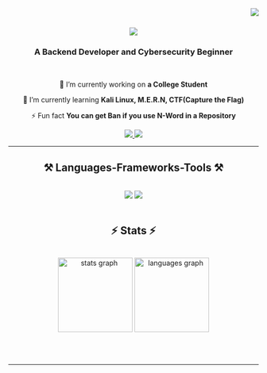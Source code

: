 <img align="right" src="https://visitor-badge.laobi.icu/badge?page_id=SleepingChameleon.SleepingChameleon" />

<h1 align="center">
    <img src="https://readme-typing-svg.herokuapp.com/?font=Righteous&size=35&center=true&vCenter=true&width=500&height=70&duration=4000&lines=Hi+There!+👋;+I'm+Rey+Larombe!;" />
</h1>

<h3 align="center">A Backend Developer and Cybersecurity Beginner</h3>

<br/>

<div align="center">
 
 🔭 I’m currently working on **a College Student**
 
 🌱 I’m currently learning **Kali Linux, M.E.R.N, CTF(Capture the Flag)**

⚡ Fun fact **You can get Ban if you use N-Word in a Repository**

 </div>
 
<div align="center"> 
  <a href="mailto:rlarombe10@gmail.com">
    <img src="https://img.shields.io/badge/Gmail-333333?style=for-the-badge&logo=gmail&logoColor=red" />
  </a>
  <a href="https://www.linkedin.com/in/rey-larombe-389b09363/?trk=opento_sprofile_details" target="_blank">
    <img src="https://img.shields.io/badge/LinkedIn-0077B5?style=for-the-badge&logo=linkedin&logoColor=white" target="_blank" />
  </a>
</div>

 <hr/>
 
<h2 align="center">⚒️ Languages-Frameworks-Tools ⚒️</h2>
<br/>
<div align="center">
    <img src="https://skillicons.dev/icons?i=react,kali,vscode,github,tailwind,git,r" />
    <img src="https://skillicons.dev/icons?i=nodejs,python,javascript,typescript,express,java,nextjs,mysql," /><br>
</div>

<br/>

<h2 align="center">⚡ Stats ⚡</h2>
<br>
<div align=center>
  <img src="https://github-readme-stats.vercel.app/api?username=SleepingChameleon&hide_title=false&hide_rank=false&show_icons=true&include_all_commits=true&count_private=true&disable_animations=false&theme=dracula&locale=en&hide_border=false" height="150" alt="stats graph"  />
  <img src="https://github-readme-stats.vercel.app/api/top-langs?username=SleepingChameleon&locale=en&hide_title=false&layout=compact&card_width=320&langs_count=5&theme=dracula&hide_border=false" height="150" alt="languages graph"  />
  <br/>
</div>

<br/><br/>

<hr/>


